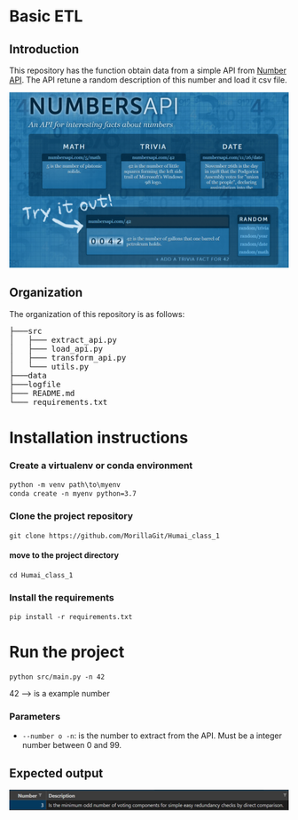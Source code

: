 
# Basic ETL
## Introduction
This repository has the function obtain data from a simple API from [Number API](http://numbersapi.com/#42). The API retune a random description of this number and load it csv file.

<img title="output"  src="assets/api_image.png">

## Organization

The organization of this repository is as follows:

<pre>
├───src
│   ├─── extract_api.py
│   ├─── load_api.py
│   ├─── transform_api.py
│   └─── utils.py
├───data
├───logfile
├─── README.md
└─── requirements.txt
</pre>

# Installation instructions
### Create a virtualenv or conda environment
    python -m venv path\to\myenv
    conda create -n myenv python=3.7

### Clone the project repository
    git clone https://github.com/MorillaGit/Humai_class_1

#### move to the project directory
    cd Humai_class_1

### Install the requirements
    pip install -r requirements.txt

# Run the project
    python src/main.py -n 42

42 --> is a example number
### Parameters
* `--number o -n`: is the number to extract from the API. Must be a integer number between 0 and 99.


## Expected output

<img title="output"  src="assets/output.png">
